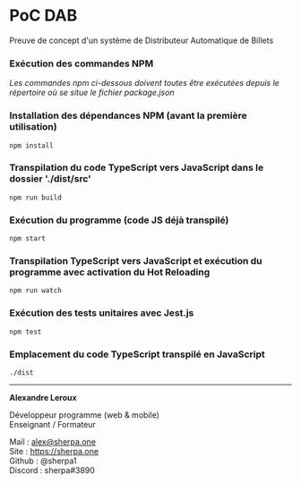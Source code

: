 # PoC DAB

Preuve de concept d'un système de Distributeur Automatique de Billets

### Exécution des commandes NPM

_Les commandes npm ci-dessous doivent toutes être exécutées depuis le répertoire où se situe le fichier package.json_

### Installation des dépendances NPM (avant la première utilisation)

`npm install`

### Transpilation du code TypeScript vers JavaScript dans le dossier './dist/src'

`npm run build`

### Exécution du programme (code JS déjà transpilé)

`npm start`

### Transpilation TypeScript vers JavaScript et exécution du programme avec activation du Hot Reloading

`npm run watch`

### Exécution des tests unitaires avec Jest.js

`npm test`

### Emplacement du code TypeScript transpilé en JavaScript

`./dist`

---

**Alexandre Leroux**

Développeur programme (web & mobile)<br/>
Enseignant / Formateur

Mail : alex@sherpa.one<br/>
Site : https://sherpa.one<br/>
Github : @sherpa1<br/>
Discord : sherpa#3890<br/>
